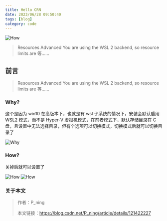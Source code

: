 ```yaml
---
title: Hello CRN
date: 2023/06/28 09:50:40
tags: [blog]
category: code
---
```


![How](/assets/image/avatar.jpg)

> Resources Advanced You are using the WSL 2 backend, so resource limits are 等......

<!-- more -->

## 前言

> Resources Advanced You are using the WSL 2 backend, so resource limits are 等......

### Why?

这个是因为 win10 在高版本下，也就是有 wsl 子系统的情况下，安装会默认启用 WSL2 模式，而不是 Hyper-V 虚拟机模式，在前者模式下，默认存储目录在 C 盘，且设置中无法选择目录，但有个选项可以切换模式，切换模式后就可以切换目录了

![Why](/image/posts/ed7cc399f61045ec849ab8aecf8fd944.png)

### How?

关掉后就可以设置了

![How](/image/posts/fdf95813ef3a4b92991cda588eb09fe8.png)
![How](/assets/image/avatar.jpg)

### 关于本文

> 作者：P_ning
>
> 本文链接：https://blog.csdn.net/P_ning/article/details/121422227
